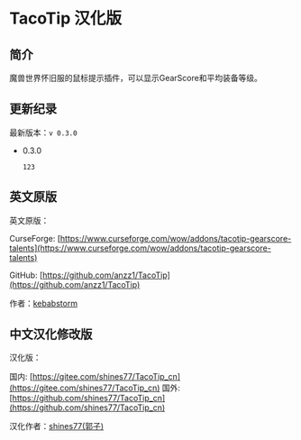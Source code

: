# TacoTip 汉化版

## 简介

魔兽世界怀旧服的鼠标提示插件，可以显示GearScore和平均装备等级。

## 更新纪录

最新版本：`v 0.3.0`

* 0.3.0

    ```text
    123
    ```

## 英文原版

英文原版：

CurseForge: [https://www.curseforge.com/wow/addons/tacotip-gearscore-talents](https://www.curseforge.com/wow/addons/tacotip-gearscore-talents)

GitHub: [https://github.com/anzz1/TacoTip](https://github.com/anzz1/TacoTip)

作者：[kebabstorm](https://www.curseforge.com/members/kebabstorm)

## 中文汉化修改版

汉化版：

国内: [https://gitee.com/shines77/TacoTip_cn](https://gitee.com/shines77/TacoTip_cn)
国外: [https://github.com/shines77/TacoTip_cn](https://github.com/shines77/TacoTip_cn)

汉化作者：[shines77(郭子)](https://gitee.com/shines77)
